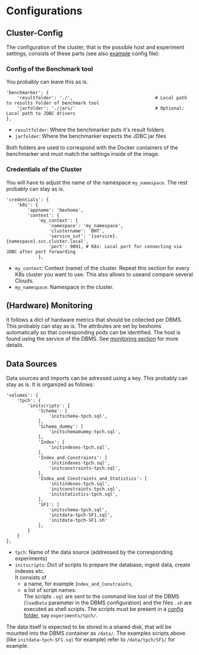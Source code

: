 # Configurations

## Cluster-Config

The configuration of the cluster, that is the possible host and experiment settings, consists of these parts (see also [example](https://github.com/Beuth-Erdelt/Benchmark-Experiment-Host-Manager/blob/master/k8s-cluster.config) config file):


### Config of the Benchmark tool

You probably can leave this as is.

```
'benchmarker': {
    'resultfolder': './',                               # Local path to results folder of benchmark tool
    'jarfolder': './jars/'                              # Optional: Local path to JDBC drivers
},
```

* `resultfolder`: Where the benchmarker puts it's result folders
* `jarfolder`: Where the benchmarker expects the JDBC jar files

Both folders are used to correspond with the Docker containers of the benchmarker and must match the settings inside of the image.


### Credentials of the Cluster

You will have to adjust the name of the namespace `my_namespace`.
The rest probably can stay as is.

```
'credentials': {
    'k8s': {
        'appname': 'bexhoma',
        'context': {
            'my_context': {
                'namespace': 'my_namespace',
                'clustername': 'BHT',
                'service_sut': '{service}.{namespace}.svc.cluster.local',
                'port': 9091, # K8s: Local port for connecting via JDBC after port forwarding
            },
```
* `my_context`: Context (name) of the cluster. Repeat this section for every K8s cluster you want to use. This also allows to useand compare several Clouds.
* `my_namespace`: Namespace in the cluster.


## (Hardware) Monitoring

It follows a dict of hardware metrics that should be collected per DBMS.
This probably can stay as is.
The attributes are set by bexhoms automatically so that corresponding pods can be identified.
The host is found using the service of the DBMS.
See [monitoring section](https://bexhoma.readthedocs.io/en/latest/Monitoring.html) for more details.

## Data Sources

Data sources and imports can be adressed using a key.
This probably can stay as is.
It is organized as follows:

```
'volumes': {
    'tpch': {
        'initscripts': {
            'Schema': [
                'initschema-tpch.sql',
            ],
            'Schema_dummy': [
                'initschemadummy-tpch.sql',
            ],
            'Index': [
                'initindexes-tpch.sql',
            ],
            'Index_and_Constraints': [
                'initindexes-tpch.sql',
                'initconstraints-tpch.sql',
            ],
            'Index_and_Constraints_and_Statistics': [
                'initindexes-tpch.sql',
                'initconstraints-tpch.sql',
                'initstatistics-tpch.sql',
            ],
            'SF1': [
                'initschema-tpch.sql',
                'initdata-tpch-SF1.sql',
                'initdata-tpch-SF1.sh'
            ],
        }
    }
},
```

* `tpch`: Name of the data source (addressed by the corresponding experiments)
* `initscripts`: Dict of scripts to prepare the database, ingest data, create indexes etc.  
  It consists of  
  * a name, for example `Index_and_Constraints`,
  * a list of script names.  
  The scripts `.sql` are sent to the command line tool of the DBMS (`loadData` parameter in the DBMS configuration) and the files `.sh` are executed as shell scripts.
The scripts must be present in a [config folder](https://github.com/Beuth-Erdelt/Benchmark-Experiment-Host-Manager/tree/master/experiments/tpch), say `experiments/tpch/`.

The data itself is expected to be stored in a shared disk, that will be mounted into the DBMS container as `/data/`.
The examples scripts above (like `initdata-tpch-SF1.sql` for example) refer to `/data/tpch/SF1/` for example.
